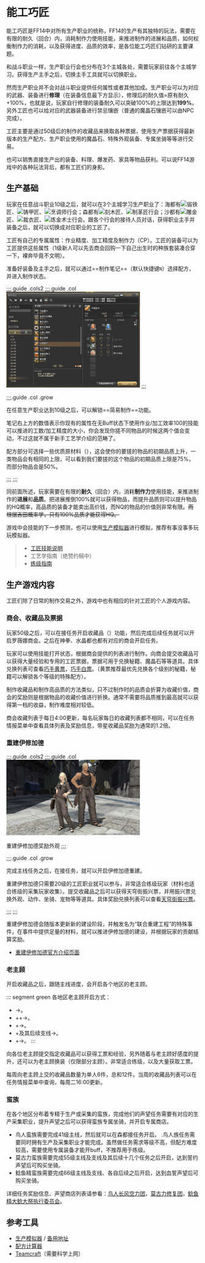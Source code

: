 # 能工巧匠
<FloatTOC />

能工巧匠是FF14中对所有生产职业的统称，FF14的生产有其独特的玩法，需要在有限的耐久（回合）内，消耗制作力使用技能，来推进制作的进展和品质，如何权衡制作力的消耗，以及获得进度、品质的效率，是各位能工巧匠们钻研的主要课题。

和战斗职业一样，生产职业行会也分布在3个主城各处，需要玩家前往各个主城学习。获得生产主手之后，切换主手工具就可以切换职业。

然而生产职业并不会对战斗职业提供任何属性或者其他加成。生产职业可以为对应的武器、装备进行**修理**（在装备信息最下方显示），修理后的耐久值=原有耐久+100%，也就是说，玩家自行修理的装备耐久可以突破100%的上限达到**199%**。另外工匠也可以给对应的武器装备进行禁忌镶嵌（普通的魔晶石镶嵌可以由NPC完成）。

工匠主要是通过50级后的制作的收藏品<i class="xiv collectables"></i>来换取各种票据，使用生产票据获得最新版本的生产配方、生产职业使用的魔晶石、特殊外观装备、专属坐骑等等进行交易。

也可以销售直接生产出的装备、料理、爆发药、家具等物品获利。可以说FF14游戏中的各种玩法背后，都有工匠们的身影。

## 生产基础

玩家在任意战斗职业10级之后，就可以在3个主城学习生产职业了：海都有<img src="/images/jobs/blacksmith.png" class="no-zoom sm-icon" width="24"/>锻铁匠、<img src="/images/jobs/armorer.png" class="no-zoom sm-icon" width="24"/>铸甲匠、<img src="/images/jobs/culinarian.png" class="no-zoom sm-icon" width="24"/>烹调师行会；森都有<img src="/images/jobs/carpenter.png" class="no-zoom sm-icon" width="24"/>刻木匠、<img src="/images/jobs/leatherworker.png" class="no-zoom sm-icon" width="24"/>制革匠行会；沙都有<img src="/images/jobs/goldsmith.png" class="no-zoom sm-icon" width="24"/>雕金匠、<img src="/images/jobs/weaver.png" class="no-zoom sm-icon" width="24"/>裁衣匠、<img src="/images/jobs/alchemist.png" class="no-zoom sm-icon" width="24"/>炼金术士行会。跟各个行会的接待人员对话，获得职业主手并装备之后，就可以切换成对应职业的工匠了。

工匠有自己的专属属性：作业精度、加工精度及制作力（CP）。工匠的装备可以为工匠提供这些属性（1级新人可以先去商会回购一下自己出生时的种族套装凑合穿一下，裸奔毕竟不文明）。

准备好装备及主手之后，就可以通过==制作笔记==（默认快捷键`N`）选择配方，并进入制作状态。

;;;.guide .cols2
;;;.guide .col
<img src="./craft.assets/notebook.png" width="350px" />
;;;

;;;.guide .col .grow

在任意生产职业达到10级之后，可以解锁==简易制作==功能。

笔记右上方的数值表示你现有的属性在无Buff状态下使用作业/加工效率100的技能可以推进的工数/加工精度的大小，你会发现你搓不同物品的时候这两个值会变动，不过这就不属于新手工艺学介绍的范畴了。

配方部分可选择一些优质原材料（<i class="xiv hq"></i>），这会使你的要搓的物品的初期品质上升，一类物品会有相同的上限，可以看到我们要搓的这个物品的初期品质上限是75%，而部分物品会是50%。

;;;
;;;

同前面所述，玩家需要在有限的**耐久**（回合）内，消耗**制作力**使用技能，来推进制作的**进展**和**品质**。把进展推倒100%就可以获得物品，而提升品质则可以提升物品的HQ概率，高品质的装备才能卖出高价钱，而NQ的物品的价值则非常有限。~~而根据吉田概率学，只有100%品质才能获得HQ。~~

游戏中会技能的下一步预测，也可以使用[生产模拟器](#参考工具)进行模拟，推荐有事没事多玩玩模拟器。

> - [工匠技能说明](/topic/craft-action.md)
> - 工艺学指南（绝赞约稿中）
> - [练级指南](/topic/craft-levelup.md)

<!--专家-->

## 生产游戏内容

工匠们除了日常的制作交易之外，游戏中也有相应的针对工匠的个人游戏内容。

### 商会、收藏品及票据

玩家50级之后，可以在<pos name="伊修加德基础层" :x="10.2" :y="10.5" />接任务<quest name="一流工匠的新工作" type="plus" />开启收藏品（<i class="xiv collectables"></i>）功能，然后完成后续任务<quest name="打开新世界的大门" type="plus" />就可以开启罗薇娜商会。之后在神拳、水晶都也都有对应的商会开启任务。

玩家可以使用<action name="收藏品制作" job="裁衣匠" />技能打开<Status :id="903" name="收藏品制作" />状态，根据商会提供的列表进行制作。向商会提交收藏品可以获得大量经验和专用的工匠票据，票据可用于兑换秘籍、魔晶石等等道具。具体兑换列表可查看[巧手黄票](https://ff14.huijiwiki.com/wiki/%E5%B7%A7%E6%89%8B%E9%BB%84%E7%A5%A8)，[巧手白票](https://ff14.huijiwiki.com/wiki/%E5%B7%A7%E6%89%8B%E7%99%BD%E7%A5%A8)。（黄票推荐最优先兑换各个级别的秘籍，秘籍可以解锁各个等级的特殊配方）。

制作收藏品<i class="xiv collectables"></i>和制作高品质<i class="xiv hq"></i>的方法类似，只不过制作时的品质会折算为收藏价值，商会的奖励则是根据物品的收藏价值进行折换。通常不需要将品质推到最高就可以获得第一档的收益，制作难度相对较低。

商会收藏列表于每日<i class="xiv local-time-chs"></i>4:00更新，每名玩家每日的收藏列表都不相同，可以在任务情报菜单中查看具体列表及奖励信息，带星收藏品奖励为通常的1.2倍。

### 重建伊修加德

;;;.guide .cols2
;;;.guide .col
<img src="./craft.assets/rebuild_reward.jpg" width="350px" />

重建伊修加德奖励外观
;;;

;;;.guide .col .grow

完成主线任务<quest name="绝命怒嚎" type="main"/>之后，在<pos name="伊修加德基础层" :x="9.7" :y="11.6" />接任务<quest name="仰望天穹之街" type="plus" />，就可以开启伊修加德重建。

重建伊修加德只需要20级的工匠职业就可以参与，非常适合练级玩家（材料也适合练级的采集玩家收集）。提交收藏品之后可以获得天穹街振兴票，并用振兴票兑换外观、动作、坐骑、宠物等等道具。具体奖励兑换列表可以查看[天穹街振兴票](https://ff14.huijiwiki.com/wiki/%E5%A4%A9%E7%A9%B9%E8%A1%97%E6%8C%AF%E5%85%B4%E7%A5%A8)。

;;;
;;;

重建伊修加德会随版本更新新的建设阶段，并触发名为“联合重建工程”的特殊事件，在事件中提供足量的材料，就可以推进伊修加德的建设，并根据玩家的贡献结算奖励。

* [重建伊修加德官方介绍页面](https://actff1.web.sdo.com/project/200103ishgardian/index.html)

### 老主顾

开启收藏品之后，跟随主线进度，会开启各个地区的老主顾。

::: segment green 
各地区老主顾开启方式：
- <quest name="打开新世界的大门" type="plus" />→<quest name="熙洛·阿里亚珀的老主顾" type="plus" />。
- <quest name="红莲之狂潮" type="main" />+<quest name="熙洛·阿里亚珀的老主顾" type="plus" />+<quest name="阿答儿金部的继承者" />→<quest name="亚德基拉的老主顾" type="plus" />。
- <quest name="英雄归来" type="main" />+<quest name="生意兴隆" />→<quest name="梅·娜格的老主顾" type="plus" />。
- <quest name="梅·娜格的老主顾" type="plus" />+<quest name="紫水宫的异变" type="plus" />及其后续支线→<quest name="红的老主顾" type="plus" />。
- <quest name="迈向未来" type="main" />+<quest name="诚信为本——莫雯卓越商会" />→<quest name="凯·希尔的老主顾" type="plus" />。
:::

向各位老主顾提交指定收藏品可以获得工票和经验，另外随着与老主顾好感度的提升，还可以为老主顾换装（仅限部分主顾）。非常适合练级，以及大量获取工票。

每周向老主顾上交的收藏品数量为单人6件，总和12件。当周的收藏品列表可以在任务情报菜单中查询，每周二<i class="xiv local-time-chs"></i>16:00更新。

### 蛮族

在各个地区分布着专精于生产或采集的蛮族，完成他们的声望任务需要有对应的生产采集职业，提升声望之后可以获得蛮族专属坐骑，并开启专属商店。

* 鸟人蛮族需要完成41级主线<quest name="石卫塔霸主" type="main" />，然后就可以在森都接任务<quest name="雷雨将至" type="plus" />开启。
.鸟人族任务需要同时拥有生产及采集职业才能完成。虽然做任务需求等级不高，但配方难度较高，需要使用专属装备才能开buff，不推荐用于练级。
* 莫古力蛮族需要完成55级主线<quest name="狩猎邪龙" type="main" />及支线<quest name="目标入团" type="plus" />及其后续十几个任务之后开启，达到誓约声望后可购买坐骑<item name="孢云棉花糖种子" />。
* 鲶鱼精蛮族需要完成66级主线<quest name="红色的祈愿" type="main" />及支线<quest name="黑鼻" type="plus" />、<quest name="痴迷赏花" type="plus" />各自后续之后开启，达到血誓声望后可购买坐骑<item name="巨鲶鱼神轿笛" />。

详细任务奖励信息、声望商店列表请参看：[鸟人长风空力团](https://ff14.huijiwiki.com/wiki/%E9%95%BF%E9%A3%8E%E7%A9%BA%E5%8A%9B%E5%9B%A2)，[莫古力修复团](https://ff14.huijiwiki.com/wiki/%E8%8E%AB%E5%8F%A4%E5%8A%9B%E4%BF%AE%E5%A4%8D%E5%9B%A2)，[鲶鱼精大鲶大祭执行委员会](https://ff14.huijiwiki.com/wiki/%E5%A4%A7%E9%B2%B6%E5%A4%A7%E7%A5%AD%E6%89%A7%E8%A1%8C%E5%A7%94%E5%91%98%E4%BC%9A)。

## 参考工具

- [生产模拟器](http://ffxiv.tk/crafter/#/simulator) / [备用地址](http://ffxiv.cf/crafter)
- [配方计算器](http://5p.nbb.ffxiv.cn/#/cal)
- [Teamcraft](https://ffxivteamcraft.com/search)（需要科学上网）
